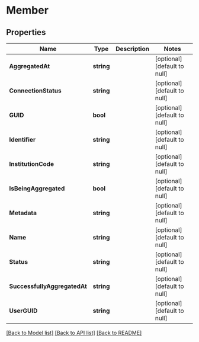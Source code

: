 # Member

## Properties
Name | Type | Description | Notes
------------ | ------------- | ------------- | -------------
**AggregatedAt** | **string** |  | [optional] [default to null]
**ConnectionStatus** | **string** |  | [optional] [default to null]
**GUID** | **bool** |  | [optional] [default to null]
**Identifier** | **string** |  | [optional] [default to null]
**InstitutionCode** | **string** |  | [optional] [default to null]
**IsBeingAggregated** | **bool** |  | [optional] [default to null]
**Metadata** | **string** |  | [optional] [default to null]
**Name** | **string** |  | [optional] [default to null]
**Status** | **string** |  | [optional] [default to null]
**SuccessfullyAggregatedAt** | **string** |  | [optional] [default to null]
**UserGUID** | **string** |  | [optional] [default to null]

[[Back to Model list]](../README.md#documentation-for-models) [[Back to API list]](../README.md#documentation-for-api-endpoints) [[Back to README]](../README.md)


